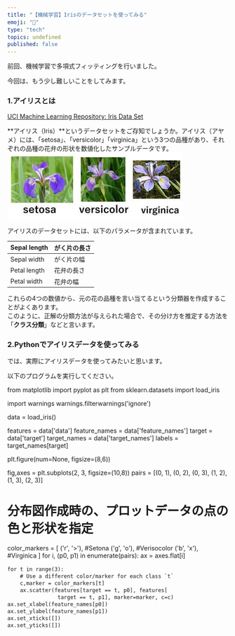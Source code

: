 ```yaml
---
title: "【機械学習】Irisのデータセットを使ってみる"
emoji: "🤖"
type: "tech"
topics: undefined
published: false
---
```


前回、機械学習で多項式フィッティングを行いました。

  
今回は、もう少し難しいことをしてみます。  
  
  
### 1.アイリスとは

[UCI Machine Learning Repository: Iris Data Set](https://archive.ics.uci.edu/ml/datasets/iris)

  
**アイリス（Iris）**というデータセットをご存知でしょうか。アイリス（アヤメ）には、「setosa」、「versicolor」「virginica」という3つの品種があり、それぞれの品種の花弁の形状を数値化したサンプルデータです。  
![f:id:pythonjacascript:20190130230050j:plain](/images/ppythonjacascript2019013020190130230050.jpg "f:id:pythonjacascript:20190130230050j:plain")

  
アイリスのデータセットには、以下のパラメータが含まれています。

| Sepal length | がく片の長さ |
| ------------ | ------ |
| Sepal width  | がく片の幅  |
| Petal length | 花弁の長さ  |
| Petal width  | 花弁の幅   |

  
これらの4つの数値から、元の花の品種を言い当てるという分類器を作成することがよくあります。  
このように、正解の分類方法が与えられた場合で、その分け方を推定する方法を「**クラス分類**」などと言います。  
  
### 2.Pythonでアイリスデータを使ってみる

では、実際にアイリスデータを使ってみたいと思います。

以下のプログラムを実行してください。


from matplotlib import pyplot as plt
from sklearn.datasets import load_iris

import warnings
warnings.filterwarnings('ignore')

data = load_iris()

features = data['data']
feature_names = data['feature_names']
target = data['target']
target_names = data['target_names']
labels = target_names[target]

plt.figure(num=None, figsize=(8,6))
    

fig,axes = plt.subplots(2, 3, figsize=(10,8))
pairs = [(0, 1), (0, 2), (0, 3), (1, 2), (1, 3), (2, 3)]

# 分布図作成時の、プロットデータの点の色と形状を指定
color_markers = [
        ('r', '>'), #Setona
        ('g', 'o'), #Verisocolor
        ('b', 'x'), #Virginica
        ]
for i, (p0, p1) in enumerate(pairs):
    ax = axes.flat[i]

    for t in range(3):
        # Use a different color/marker for each class `t`
        c,marker = color_markers[t]
        ax.scatter(features[target == t, p0], features[
                    target == t, p1], marker=marker, c=c)
    ax.set_xlabel(feature_names[p0])
    ax.set_ylabel(feature_names[p1])
    ax.set_xticks([])
    ax.set_yticks([])